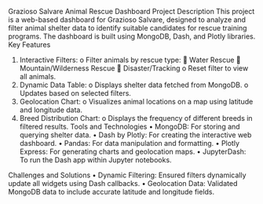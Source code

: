 Grazioso Salvare Animal Rescue Dashboard
Project Description
This project is a web-based dashboard for Grazioso Salvare, designed to analyze and filter animal shelter data to identify suitable candidates for rescue training programs. The dashboard is built using MongoDB, Dash, and Plotly libraries.
Key Features
1.	Interactive Filters:
o	Filter animals by rescue type:
	Water Rescue
	Mountain/Wilderness Rescue
	Disaster/Tracking
o	Reset filter to view all animals.
2.	Dynamic Data Table:
o	Displays shelter data fetched from MongoDB.
o	Updates based on selected filters.
3.	Geolocation Chart:
o	Visualizes animal locations on a map using latitude and longitude data.
4.	Breed Distribution Chart:
o	Displays the frequency of different breeds in filtered results.
Tools and Technologies
•	MongoDB: For storing and querying shelter data.
•	Dash by Plotly: For creating the interactive web dashboard.
•	Pandas: For data manipulation and formatting.
•	Plotly Express: For generating charts and geolocation maps.
•	JupyterDash: To run the Dash app within Jupyter notebooks.
 
Challenges and Solutions
•	Dynamic Filtering: Ensured filters dynamically update all widgets using Dash callbacks.
•	Geolocation Data: Validated MongoDB data to include accurate latitude and longitude fields.
